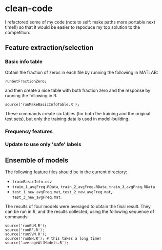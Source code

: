 # clean-code
I refactored some of my code (note to self: make paths more portable next time!!) so that it would be easier to repoduce my top solution to the competition. 

## Feature extraction/selection

### Basic info table
Obtain the fraction of zeros in each file by running the following in MATLAB:

 	runGetFractionZero;

and then create a nice table with both fraction zero and the response by running the following in R:

	source('runMakeBasicInfoTable.R');

These commands create six tables (for both the training and the original test sets), but only the training data is used in model-building.

### Frequency features

### Update to use only 'safe' labels


## Ensemble of models
The following feature files should be in the current directory:

*	`trainBasicInfo.csv`
* 	`train_1_avgFreq.RData`, `train_2_avgFreq.RData`, `train_3_avgFreq.RData`
* 	`test_1_new_avgFreq.mat`, `test_2_new_avgFreq.mat`, `test_3_new_avgFreq.mat`.

The results of four models were averaged to obtain the final result.  They can be run in R, and the results collected, using the following sequence of commands:

	source('runGLM.R');
	source('runRF.R');
	source('runSVM.R');
	source('runNN.R'); # this takes a long time!
	source('averageAllModels.R');